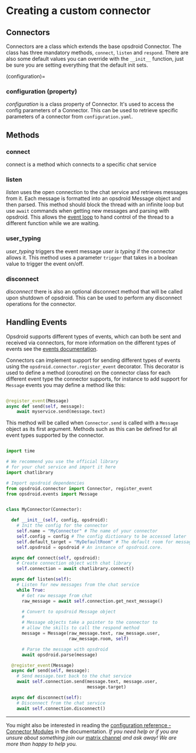 # Creating a custom connector

## Connectors
Connectors are a class which extends the base opsdroid Connector. The class has three mandatory methods, `connect`, `listen` and `respond`. There are also some default values you can override with the `__init__` function, just be sure you are setting everything that the default init sets.

(configuration)=
### configuration  (property)
*configuration* is a class property of Connector. It's used to access the config parameters of a Connector. This can be used to retrieve specific parameters of a connector from `configuration.yaml`.


## Methods

### connect
connect is a method which connects to a specific chat service

### listen
*listen* uses the open connection to the chat service and retrieves messages from it. Each message is formatted into an opsdroid Message object and then parsed. This method should block the thread with an infinite loop but use `await` commands when getting new messages and parsing with opsdroid. This allows the [event loop](https://docs.python.org/3/library/asyncio-eventloop.html) to hand control of the thread to a different function while we are waiting.

### user_typing
*user_typing* triggers the event message *user is typing* if the connector allows it. This method uses a parameter `trigger` that takes in a boolean value to trigger the event on/off.

### disconnect
*disconnect* there is also an optional disconnect method that will be called upon shutdown of opsdroid. This can be used to perform any disconnect operations for the connector.


## Handling Events

Opsdroid supports different types of events, which can both be sent and received via connectors, for more information on the different types of events see the [events documentation](../skills/events.md).


Connectors can implement support for sending different types of events using the `opsdroid.connector.register_event` decorator.
This decorator is used to define a method (coroutine) on the connector class for each different event type the connector supports, for instance to add support for `Message` events you may define a method like this:

```python

@register_event(Message)
async def send(self, message):
    await myservice.send(message.text)

```

This method will be called when `Connector.send` is called with a `Message` object as its first argument. Methods such as this can be defined for all event types supported by the connector.

```python

import time

# We recommend you use the official library
# for your chat service and import it here
import chatlibrary

# Import opsdroid dependencies
from opsdroid.connector import Connector, register_event
from opsdroid.events import Message


class MyConnector(Connector):

  def __init__(self, config, opsdroid):
    # Init the config for the connector
    self.name = "MyConnector" # The name of your connector
    self.config = config # The config dictionary to be accessed later
    self.default_target = "MyDefaultRoom" # The default room for messages to go
    self.opsdroid = opsdroid # An instance of opsdroid.core.

  async def connect(self, opsdroid):
    # Create connection object with chat library
    self.connection = await chatlibrary.connect()

  async def listen(self):
    # Listen for new messages from the chat service
    while True:
      # Get raw message from chat
      raw_message = await self.connection.get_next_message()

      # Convert to opsdroid Message object
      #
      # Message objects take a pointer to the connector to
      # allow the skills to call the respond method
      message = Message(raw_message.text, raw_message.user,
                        raw_message.room, self)

      # Parse the message with opsdroid
      await opsdroid.parse(message)

  @register_event(Message)
  async def send(self, message):
    # Send message.text back to the chat service
    await self.connection.send(message.text, message.user,
                               message.target)

  async def disconnect(self):
    # Disconnect from the chat service
    await self.connection.disconnect()

```

---
You might also be interested in reading the [configuration reference - Connector Modules](../configuration.md "Connector Modules") in the documentation.
*If you need help or if you are unsure about something join our* [matrix channel](https://app.element.io/#/room/#opsdroid-general:matrix.org) *and ask away! We are more than happy to help you.*
